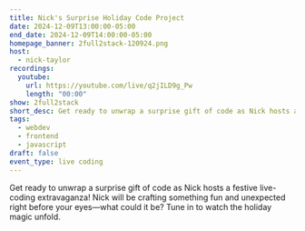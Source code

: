 ```yaml
---
title: Nick's Surprise Holiday Code Project
date: 2024-12-09T13:00:00-05:00
end_date: 2024-12-09T14:00:00-05:00
homepage_banner: 2full2stack-120924.png
host:
  - nick-taylor
recordings:
  youtube:
    url: https://youtube.com/live/q2jILD9g_Pw
    length: "00:00"
show: 2full2stack
short_desc: Get ready to unwrap a surprise gift of code as Nick hosts a festive live-coding extravaganza! Nick will be crafting something fun and unexpected right before your eyes—what could it be? Tune in to watch the holiday magic unfold.
tags:
  - webdev
  - frontend
  - javascript
draft: false
event_type: live coding
---
```


Get ready to unwrap a surprise gift of code as Nick hosts a festive live-coding extravaganza! Nick will be crafting something fun and unexpected right before your eyes—what could it be? Tune in to watch the holiday magic unfold.

